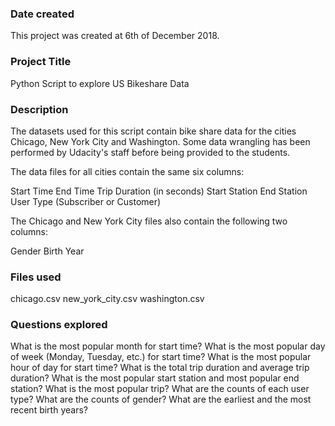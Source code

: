 ### Date created

This project was created at 6th of December 2018.

### Project Title

Python Script to explore US Bikeshare Data

### Description

The datasets used for this script contain bike share data for the cities Chicago, New York City and Washington.
Some data wrangling has been performed by Udacity's staff before being provided to the students.

The data files for all cities contain the same six columns:

Start Time
End Time
Trip Duration (in seconds)
Start Station
End Station
User Type (Subscriber or Customer)

The Chicago and New York City files also contain the following two columns:

Gender
Birth Year

### Files used

chicago.csv
new_york_city.csv
washington.csv

### Questions explored

What is the most popular month for start time?
What is the most popular day of week (Monday, Tuesday, etc.) for start time?
What is the most popular hour of day for start time?
What is the total trip duration and average trip duration?
What is the most popular start station and most popular end station?
What is the most popular trip?
What are the counts of each user type?
What are the counts of gender?
What are the earliest and the most recent birth years?
